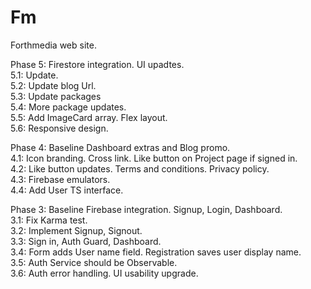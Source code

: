 # Fm

Forthmedia web site.  

Phase 5: Firestore integration. UI upadtes.  
5.1: Update.  
5.2: Update blog Url.  
5.3: Update packages  
5.4: More package updates.  
5.5: Add ImageCard array. Flex layout.  
5.6: Responsive design.  

Phase 4: Baseline Dashboard extras and Blog promo.  
4.1: Icon branding. Cross link. Like button on Project page if signed in.   
4.2: Like button updates. Terms and conditions. Privacy policy.  
4.3: Firebase emulators.  
4.4: Add User TS interface. 

Phase 3: Baseline Firebase integration. Signup, Login, Dashboard.  
3.1: Fix Karma test.  
3.2: Implement Signup, Signout.  
3.3: Sign in, Auth Guard, Dashboard.  
3.4: Form adds User name field. Registration saves user display name.  
3.5: Auth Service should be Observable.  
3.6: Auth error handling. UI usability upgrade.  
